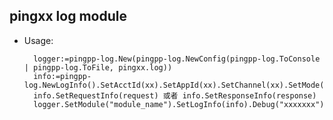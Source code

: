 ## pingxx log module

- Usage:

        logger:=pingpp-log.New(pingpp-log.NewConfig(pingpp-log.ToConsole | pingpp-log.ToFile, pingxx.log))
        info:=pingpp-log.NewLogInfo().SetAcctId(xx).SetAppId(xx).SetChannel(xx).SetMode(x).SetAgent(x).SetRefer(xx).SetUrl()
        info.SetRequestInfo(request) 或者 info.SetResponseInfo(response)
        logger.SetModule("module_name").SetLogInfo(info).Debug("xxxxxxx")
    